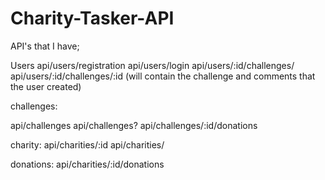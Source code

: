 # Charity-Tasker-API

API's that I have;

Users
api/users/registration
api/users/login
api/users/:id/challenges/
api/users/:id/challenges/:id (will contain the challenge and comments that the user created)
<!-- api/users/:id/challenges/:id/donations // how will this be distinguished between both users. -->

challenges:
<!-- api/challenges/:id /// shows the challenge -->
api/challenges
api/challenges?
api/challenges/:id/donations


charity:
api/charities/:id
api/charities/
<!-- api/charities/:id/donations -->

donations:
api/charities/:id/donations
